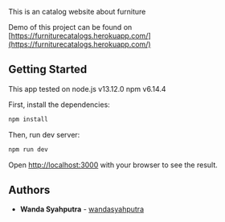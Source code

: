 This is an catalog website about furniture


Demo of this project can be found on [https://furniturecatalogs.herokuapp.com/](https://furniturecatalogs.herokuapp.com/)


## Getting Started

This app tested on node.js v13.12.0 npm v6.14.4

First, install the dependencies:

```bash
npm install
```
Then, run dev server:

```bash
npm run dev
```

Open [http://localhost:3000](http://localhost:3000) with your browser to see the result.

## Authors

* **Wanda Syahputra** - [wandasyahputra](https://github.com/wandasyahputra)